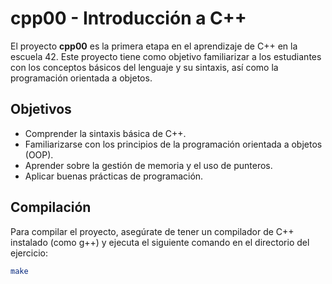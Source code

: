 # cpp00 - Introducción a C++

El proyecto **cpp00** es la primera etapa en el aprendizaje de C++ en la escuela 42. Este proyecto tiene como objetivo familiarizar a los estudiantes con los conceptos básicos del lenguaje y su sintaxis, así como la programación orientada a objetos.

## Objetivos

- Comprender la sintaxis básica de C++.
- Familiarizarse con los principios de la programación orientada a objetos (OOP).
- Aprender sobre la gestión de memoria y el uso de punteros.
- Aplicar buenas prácticas de programación.

## Compilación

Para compilar el proyecto, asegúrate de tener un compilador de C++ instalado (como g++) y ejecuta el siguiente comando en el directorio del ejercicio:

```bash
make